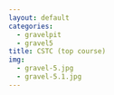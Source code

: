 ```yaml
---
layout: default
categories: 
  - gravelpit
  - gravel5
title: CSTC (top course)
img: 
  - gravel-5.jpg
  - gravel-5.1.jpg
---
```

